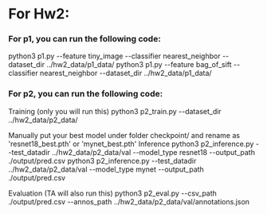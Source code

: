 

# For Hw2:

### For p1, you can run the following code:
python3 p1.py --feature tiny_image  --classifier nearest_neighbor --dataset_dir ../hw2_data/p1_data/
python3 p1.py --feature bag_of_sift --classifier nearest_neighbor --dataset_dir ../hw2_data/p1_data/

### For p2, you can run the following code:
Training (only you will run this)
python3 p2_train.py --dataset_dir ../hw2_data/p2_data/

Manually put your best model under folder checkpoint/ and rename as 'resnet18_best.pth' or 'mynet_best.pth'
Inference
python3 p2_inference.py --test_datadir ../hw2_data/p2_data/val --model_type resnet18 --output_path ./output/pred.csv
python3 p2_inference.py --test_datadir ../hw2_data/p2_data/val --model_type mynet --output_path ./output/pred.csv

Evaluation (TA will also run this)
python3 p2_eval.py --csv_path ./output/pred.csv --annos_path ../hw2_data/p2_data/val/annotations.json
